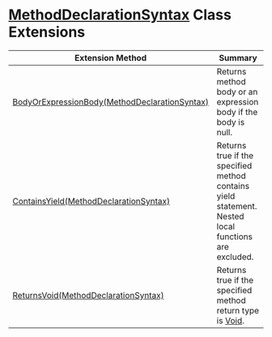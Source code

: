 # [MethodDeclarationSyntax](https://docs.microsoft.com/en-us/dotnet/api/microsoft.codeanalysis.csharp.syntax.methoddeclarationsyntax) Class Extensions

| Extension Method | Summary |
| ---------------- | ------- |
| [BodyOrExpressionBody(MethodDeclarationSyntax)](../../../../../Roslynator/CSharp/SyntaxExtensions/BodyOrExpressionBody/README.md) | Returns method body or an expression body if the body is null\. |
| [ContainsYield(MethodDeclarationSyntax)](../../../../../Roslynator/CSharp/SyntaxExtensions/ContainsYield/README.md) | Returns true if the specified method contains yield statement\. Nested local functions are excluded\. |
| [ReturnsVoid(MethodDeclarationSyntax)](../../../../../Roslynator/CSharp/SyntaxExtensions/ReturnsVoid/README.md) | Returns true if the specified method return type is [Void](https://docs.microsoft.com/en-us/dotnet/api/system.void)\. |

